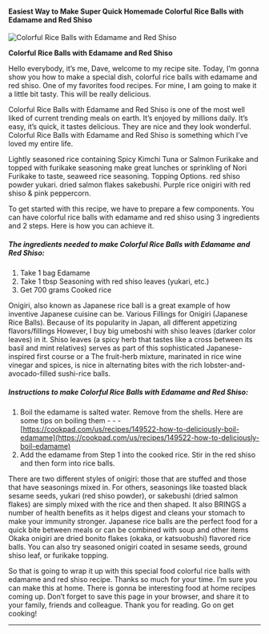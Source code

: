             

#### Easiest Way to Make Super Quick Homemade Colorful Rice Balls with Edamame and Red Shiso

![Colorful Rice Balls with Edamame and Red Shiso](https://img-global.cpcdn.com/recipes/5922196246495232/751x532cq70/colorful-rice-balls-with-edamame-and-red-shiso-recipe-main-photo.jpg)

**Colorful Rice Balls with Edamame and Red Shiso**

Hello everybody, it’s me, Dave, welcome to my recipe site. Today, I’m gonna show you how to make a special dish, colorful rice balls with edamame and red shiso. One of my favorites food recipes. For mine, I am going to make it a little bit tasty. This will be really delicious.

Colorful Rice Balls with Edamame and Red Shiso is one of the most well liked of current trending meals on earth. It’s enjoyed by millions daily. It’s easy, it’s quick, it tastes delicious. They are nice and they look wonderful. Colorful Rice Balls with Edamame and Red Shiso is something which I’ve loved my entire life.

Lightly seasoned rice containing Spicy Kimchi Tuna or Salmon Furikake and topped with furikake seasoning make great lunches or sprinkling of Nori Furikake to taste, seaweed rice seasoning. Topping Options. red shiso powder yukari. dried salmon flakes sakebushi. Purple rice onigiri with red shiso & pink peppercorn.

To get started with this recipe, we have to prepare a few components. You can have colorful rice balls with edamame and red shiso using 3 ingredients and 2 steps. Here is how you can achieve it.

##### The ingredients needed to make Colorful Rice Balls with Edamame and Red Shiso:

1.  Take 1 bag Edamame
2.  Take 1 tbsp Seasoning with red shiso leaves (yukari, etc.)
3.  Get 700 grams Cooked rice

Onigiri, also known as Japanese rice ball is a great example of how inventive Japanese cuisine can be. Various Fillings for Onigiri (Japanese Rice Balls). Because of its popularity in Japan, all different appetizing flavors/fillings However, I buy big umeboshi with shiso leaves (darker color leaves) in it. Shiso leaves (a spicy herb that tastes like a cross between its basil and mint relatives) serves as part of this sophisticated Japanese-inspired first course or a The fruit-herb mixture, marinated in rice wine vinegar and spices, is nice in alternating bites with the rich lobster-and-avocado-filled sushi-rice balls.

##### Instructions to make Colorful Rice Balls with Edamame and Red Shiso:

1.  Boil the edamame is salted water. Remove from the shells. Here are some tips on boiling them - - - [https://cookpad.com/us/recipes/149522-how-to-deliciously-boil-edamame](https://cookpad.com/us/recipes/149522-how-to-deliciously-boil-edamame)
2.  Add the edamame from Step 1 into the cooked rice. Stir in the red shiso and then form into rice balls.

There are two different styles of onigiri: those that are stuffed and those that have seasonings mixed in. For others, seasonings like toasted black sesame seeds, yukari (red shiso powder), or sakebushi (dried salmon flakes) are simply mixed with the rice and then shaped. It also BRINGS a number of health benefits as it helps digest and cleans your stomach to make your immunity stronger. Japanese rice balls are the perfect food for a quick bite between meals or can be combined with soup and other items Okaka onigiri are dried bonito flakes (okaka, or katsuobushi) flavored rice balls. You can also try seasoned onigiri coated in sesame seeds, ground shiso leaf, or furikake topping.

So that is going to wrap it up with this special food colorful rice balls with edamame and red shiso recipe. Thanks so much for your time. I’m sure you can make this at home. There is gonna be interesting food at home recipes coming up. Don’t forget to save this page in your browser, and share it to your family, friends and colleague. Thank you for reading. Go on get cooking!

* * *
